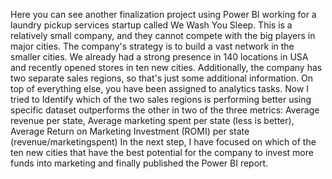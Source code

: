 Here you can see another finalization project using Power BI working for a laundry pickup services startup called We Wash You Sleep. This is a relatively small company, and they cannot compete with the big players in major cities. The company's strategy is to build a vast network in the smaller cities. 
We already had a strong presence in 140 locations in USA and recently opened stores in ten new cities. Additionally, the company has two separate sales regions, so that's just some additional information. On top of everything else, you have been assigned to analytics tasks.
Now I tried to Identify which of the two sales regions is performing better using specific dataset outperforms the other in two of the three metrics: Average revenue per state, Average marketing spent per state (less is better), Average Return on Marketing Investment (ROMI) per state (revenue/marketingspent)
In the next step, I have focused on which of the ten new cities that have the best potential for the company to invest more funds into marketing and finally published the Power BI report.
